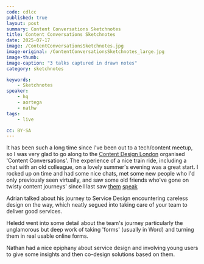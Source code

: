 ```yaml
---
code: cdlcc
published: true
layout: post
summary: Content Conversations Sketchnotes
title: Content Conversations Sketchnotes
date: 2025-07-17
image: /ContentConversationsSketchnotes.jpg
image-original: /ContentConversationsSketchnotes_large.jpg
image-thumb: 
image-caption: "3 talks captured in drawn notes"
category: sketchnotes

keywords:
    - Sketchnotes
speaker: 
    - hq
    - aortega
    - nathw
tags:
    - live

cc: BY-SA
---
```


It has been such a long time since I've been out to a tech/content meetup, so I was very glad to go along to the [Content Design London][cdl] organised 'Content Conversations'. The experience of a nice train ride, including a chat with an old colleague, on a lovely summer's evening was a great start. I rocked up on time and had some nice chats, met some new people who I'd only previously seen virtually, and saw some old friends who've gone on twisty content journeys' since I last saw [them][jenni] [speak][rich]

Adrian talked about his journey to Service Design encountering careless design on the way, which neatly segued into taking care of your team to deliver good services.

Heledd went into some detail about the team's journey particularly the unglamorous but deep work of taking 'forms' (usually in Word) and turning them in real usable online forms. 

Nathan had a nice epiphany about service design and involving young users to give some insights and then co-design solutions based on them.


[cdl]: https://contentdesign.london/
[rich]: /sketchnotes/iwmw17-richard-prowse.html
[jenni]: /sketchnotes/iwmw18-jenni-taylor.html